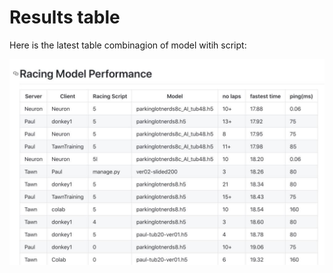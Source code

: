 # Results table

Here is the latest table combinagion of model witih script:

![](03-Images/Model_Script_Best_Combo_Overview_00.png)

